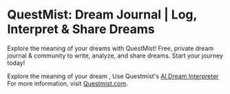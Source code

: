 # QuestMist: Dream Journal | Log, Interpret & Share Dreams

Explore the meaning of your dreams with QuestMist! Free, private dream journal & community to write, analyze, and share dreams. Start your journey today!

Explore the meaning of your dream , Use Questmist's [AI Dream Interpreter](https://questmist.com/ai-dream-interpretation)
For more information, visit [Questmist.com](https://www.questmist.com).

